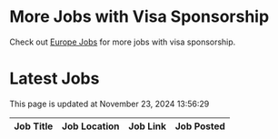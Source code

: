 # More Jobs with Visa Sponsorship

Check out [Europe Jobs](https://github.com/sureshparimi/europejobs#latest-jobs) for more jobs with visa sponsorship.

# Latest Jobs

This page is updated at November 23, 2024 13:56:29

| Job Title | Job Location | Job Link | Job Posted |
| --- | --- | --- | --- |

